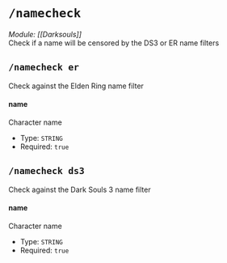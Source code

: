 # `/namecheck`
*Module: [[Darksouls]]*<br>
Check if a name will be censored by the DS3 or ER name filters
## `/namecheck er`
Check against the Elden Ring name filter
#### name
Character name
- Type: `STRING`
- Required: `true`
## `/namecheck ds3`
Check against the Dark Souls 3 name filter
#### name
Character name
- Type: `STRING`
- Required: `true`